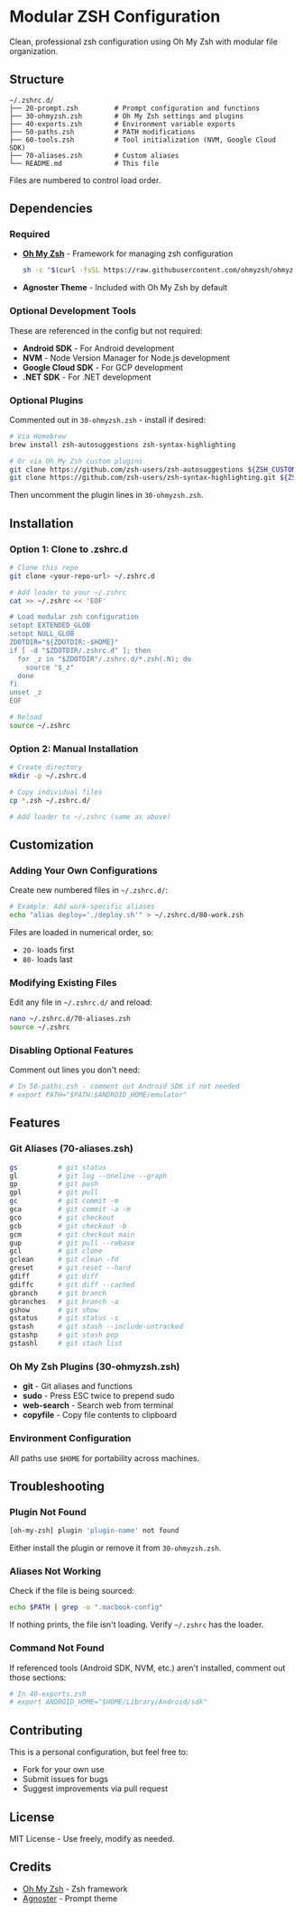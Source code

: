 # Modular ZSH Configuration

Clean, professional zsh configuration using Oh My Zsh with modular file organization.

## Structure

```
~/.zshrc.d/
├── 20-prompt.zsh         # Prompt configuration and functions
├── 30-ohmyzsh.zsh        # Oh My Zsh settings and plugins
├── 40-exports.zsh        # Environment variable exports
├── 50-paths.zsh          # PATH modifications
├── 60-tools.zsh          # Tool initialization (NVM, Google Cloud SDK)
├── 70-aliases.zsh        # Custom aliases
└── README.md             # This file
```

Files are numbered to control load order.

## Dependencies

### Required

- **[Oh My Zsh](https://ohmyz.sh/)** - Framework for managing zsh configuration
  ```bash
  sh -c "$(curl -fsSL https://raw.githubusercontent.com/ohmyzsh/ohmyzsh/master/tools/install.sh)"
  ```

- **Agnoster Theme** - Included with Oh My Zsh by default

### Optional Development Tools

These are referenced in the config but not required:

- **Android SDK** - For Android development
- **NVM** - Node Version Manager for Node.js development
- **Google Cloud SDK** - For GCP development
- **.NET SDK** - For .NET development

### Optional Plugins

Commented out in `30-ohmyzsh.zsh` - install if desired:

```bash
# Via Homebrew
brew install zsh-autosuggestions zsh-syntax-highlighting

# Or via Oh My Zsh custom plugins
git clone https://github.com/zsh-users/zsh-autosuggestions ${ZSH_CUSTOM:-~/.oh-my-zsh/custom}/plugins/zsh-autosuggestions
git clone https://github.com/zsh-users/zsh-syntax-highlighting.git ${ZSH_CUSTOM:-~/.oh-my-zsh/custom}/plugins/zsh-syntax-highlighting
```

Then uncomment the plugin lines in `30-ohmyzsh.zsh`.

## Installation

### Option 1: Clone to .zshrc.d

```bash
# Clone this repo
git clone <your-repo-url> ~/.zshrc.d

# Add loader to your ~/.zshrc
cat >> ~/.zshrc << 'EOF'

# Load modular zsh configuration
setopt EXTENDED_GLOB
setopt NULL_GLOB
ZDOTDIR="${ZDOTDIR:-$HOME}"
if [ -d "$ZDOTDIR/.zshrc.d" ]; then
  for _z in "$ZDOTDIR"/.zshrc.d/*.zsh(.N); do
    source "$_z"
  done
fi
unset _z
EOF

# Reload
source ~/.zshrc
```

### Option 2: Manual Installation

```bash
# Create directory
mkdir -p ~/.zshrc.d

# Copy individual files
cp *.zsh ~/.zshrc.d/

# Add loader to ~/.zshrc (same as above)
```

## Customization

### Adding Your Own Configurations

Create new numbered files in `~/.zshrc.d/`:

```bash
# Example: Add work-specific aliases
echo "alias deploy='./deploy.sh'" > ~/.zshrc.d/80-work.zsh
```

Files are loaded in numerical order, so:
- `20-` loads first
- `80-` loads last

### Modifying Existing Files

Edit any file in `~/.zshrc.d/` and reload:

```bash
nano ~/.zshrc.d/70-aliases.zsh
source ~/.zshrc
```

### Disabling Optional Features

Comment out lines you don't need:

```bash
# In 50-paths.zsh - comment out Android SDK if not needed
# export PATH="$PATH:$ANDROID_HOME/emulator"
```

## Features

### Git Aliases (70-aliases.zsh)

```bash
gs          # git status
gl          # git log --oneline --graph
gp          # git push
gpl         # git pull
gc          # git commit -m
gca         # git commit -a -m
gco         # git checkout
gcb         # git checkout -b
gcm         # git checkout main
gup         # git pull --rebase
gcl         # git clone
gclean      # git clean -fd
greset      # git reset --hard
gdiff       # git diff
gdiffc      # git diff --cached
gbranch     # git branch
gbranches   # git branch -a
gshow       # git show
gstatus     # git status -s
gstash      # git stash --include-untracked
gstashp     # git stash pop
gstashl     # git stash list
```

### Oh My Zsh Plugins (30-ohmyzsh.zsh)

- **git** - Git aliases and functions
- **sudo** - Press ESC twice to prepend sudo
- **web-search** - Search web from terminal
- **copyfile** - Copy file contents to clipboard

### Environment Configuration

All paths use `$HOME` for portability across machines.

## Troubleshooting

### Plugin Not Found

```bash
[oh-my-zsh] plugin 'plugin-name' not found
```

Either install the plugin or remove it from `30-ohmyzsh.zsh`.

### Aliases Not Working

Check if the file is being sourced:

```bash
echo $PATH | grep -o ".macbook-config"
```

If nothing prints, the file isn't loading. Verify `~/.zshrc` has the loader.

### Command Not Found

If referenced tools (Android SDK, NVM, etc.) aren't installed, comment out those sections:

```bash
# In 40-exports.zsh
# export ANDROID_HOME="$HOME/Library/Android/sdk"
```

## Contributing

This is a personal configuration, but feel free to:
- Fork for your own use
- Submit issues for bugs
- Suggest improvements via pull request

## License

MIT License - Use freely, modify as needed.

## Credits

- [Oh My Zsh](https://ohmyz.sh/) - Zsh framework
- [Agnoster](https://github.com/agnoster/agnoster-zsh-theme) - Prompt theme
